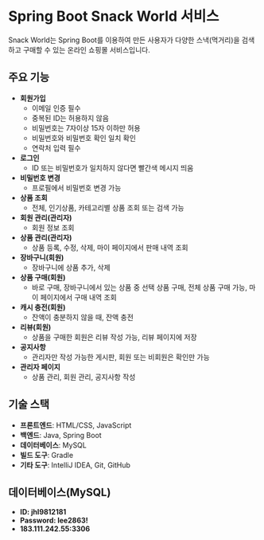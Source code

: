 # Spring Boot Snack World 서비스

Snack World는 Spring Boot를 이용하여 만든 사용자가 다양한 스낵(먹거리)을 검색하고 구매할 수 있는 온라인 쇼핑몰 서비스입니다.

## 주요 기능
- **회원가입**
  - 이메일 인증 필수
  - 중복된 ID는 허용하지 않음
  - 비밀번호는 7자이상 15자 이하만 허용
  - 비밀번호와 비밀번호 확인 일치 확인
  - 연락처 입력 필수
- **로그인**
  - ID 또는 비밀번호가 일치하지 않다면 빨간색 메시지 띄움
- **비밀번호 변경**
  - 프로필에서 비밀번호 변경 가능
- **상품 조회**
  - 전체, 인기상품, 카테고리별 상품 조회 또는 검색 가능
- **회원 관리(관리자)**
  - 회원 정보 조회
- **상품 관리(관리자)**
  - 상품 등록, 수정, 삭제, 마이 페이지에서 판매 내역 조회
- **장바구니(회원)**
  - 장바구니에 상품 추가, 삭제
- **상품 구매(회원)**
  - 바로 구매, 장바구니에서 있는 상품 중 선택 상품 구매, 전체 상품 구매 가능, 마이 페이지에서 구매 내역 조회
- **캐시 충전(회원)**
  - 잔액이 충분하지 않을 때, 잔액 충전
- **리뷰(회원)**
  - 상품을 구매한 회원은 리뷰 작성 가능, 리뷰 페이지에 저장
- **공지사항**
  - 관리자만 작성 가능한 게시판, 회원 또는 비회원은 확인만 가능
- **관리자 페이지**
  - 상품 관리, 회원 관리, 공지사항 작성

## 기술 스택
- **프론트엔드**: HTML/CSS, JavaScript
- **백엔드**: Java, Spring Boot
- **데이터베이스**: MySQL
- **빌드 도구**: Gradle
- **기타 도구**: IntelliJ IDEA, Git, GitHub

## 데이터베이스(MySQL)
- **ID: jhl9812181**
- **Password: lee2863!**
- **183.111.242.55:3306**
